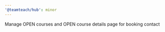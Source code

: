 ```yaml
---
'@teamteach/hub': minor
---
```


Manage OPEN courses and OPEN course details page for booking contact
